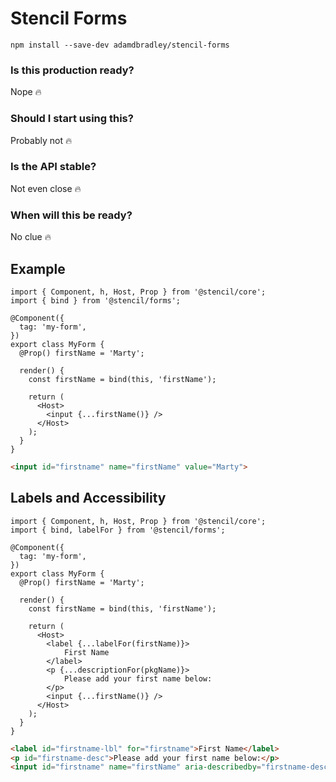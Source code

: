 # Stencil Forms

    npm install --save-dev adamdbradley/stencil-forms

### Is this production ready?

Nope 🔥

### Should I start using this?

Probably not 🔥

### Is the API stable?

Not even close 🔥

### When will this be ready?

No clue 🔥

## Example

```tsx
import { Component, h, Host, Prop } from '@stencil/core';
import { bind } from '@stencil/forms';

@Component({
  tag: 'my-form',
})
export class MyForm {
  @Prop() firstName = 'Marty';

  render() {
    const firstName = bind(this, 'firstName');

    return (
      <Host>
        <input {...firstName()} />
      </Host>
    );
  }
}
```

```html
<input id="firstname" name="firstName" value="Marty">
```

## Labels and Accessibility

```tsx
import { Component, h, Host, Prop } from '@stencil/core';
import { bind, labelFor } from '@stencil/forms';

@Component({
  tag: 'my-form',
})
export class MyForm {
  @Prop() firstName = 'Marty';

  render() {
    const firstName = bind(this, 'firstName');

    return (
      <Host>
        <label {...labelFor(firstName)}>
            First Name
        </label>
        <p {...descriptionFor(pkgName)}>
            Please add your first name below:
        </p>
        <input {...firstName()} />
      </Host>
    );
  }
}
```

```html
<label id="firstname-lbl" for="firstname">First Name</label>
<p id="firstname-desc">Please add your first name below:</p>
<input id="firstname" name="firstName" aria-describedby="firstname-desc" aria-labelledby="firstname-lbl" value="Marty">
```
